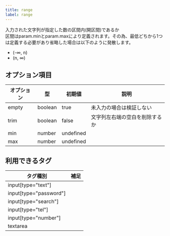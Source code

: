 ```yaml
---
title: range
label: range
---
```


入力された文字列が指定した数の区間内(開区間)であるか  
区間はparam.minとparam.maxにより定義されます。その為、最低どちから1つは定義する必要があり省略した場合は以下のように発散します。

- (-∞, n)
- (n, ∞)

## オプション項目

| オプション | 型      | 初期値    | 説明             |
|------------|---------|-----------|------------------|
| empty      | boolean | true      | 未入力の場合は検証しない |
| trim       | boolean | false     | 文字列左右端の空白を削除するか |
| min        | number  | undefined | |
| max        | number  | undefined | |

## 利用できるタグ

| タグ種別               | 補足 |
|------------------------|------|
| input[type="text"]     |      |
| input[type="password"] |      |
| input[type="search"]   |      |
| input[type="tel"]      |      |
| input[type="number"]   |      |
| textarea               |      |
